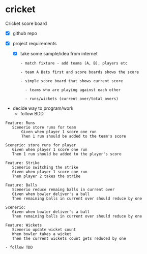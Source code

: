 # cricket
Cricket score board

- [x] github repo

- [x] project requirements
    
  - [x] take some sample/idea from internet
        
        - match fixture - add teams (A, B), players etc
        
        - team A Bats first and score boards shows the score
        
        - simple score board that shows current score
          
          - teams who are playing against each other
          
          - runs/wickets (current over/total overs)
- decide way to program/work
    - follow BDD
 ```
Feature: Runs
    Scenerio store runs for team
        Given when player 1 score one run
        Then 1 run should be added to the team's score
      
Scenerio: store runs for player
    Given when player 1 score one run
    Then 1 run should be added to the player's score

Feature: Strike
    Scenerio switching the strike
    Given when player 1 score one run
    Then player 2 takes the strike
      
Feature: Balls
    Scenerio reduce remaing balls in current over
    Given when bowler deliver's a ball
    Then remaining balls in current over should reduce by one
      
Scenerio: 
    Given when bowler deliver's a ball
    Then remaining balls in current over should reduce by one

Feature: Wickets
    Scenerio update wicket count
    When bowler takes a wicket
    Then the current wickets count gets reduced by one

```
                      
    - follow TDD
